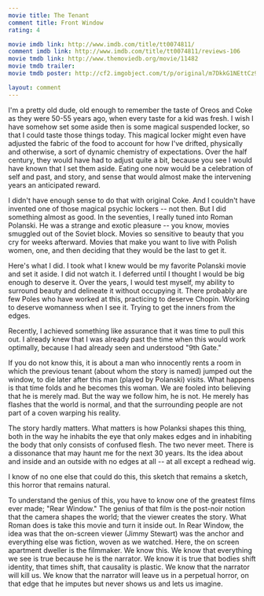 ```yaml
---
movie title: The Tenant
comment title: Front Window
rating: 4

movie imdb link: http://www.imdb.com/title/tt0074811/
comment imdb link: http://www.imdb.com/title/tt0074811/reviews-106
movie tmdb link: http://www.themoviedb.org/movie/11482
movie tmdb trailer: 
movie tmdb poster: http://cf2.imgobject.com/t/p/original/m7DkkG1NEttCz946f67g487x1zm.jpg

layout: comment
---
```


I'm a pretty old dude, old enough to remember the taste of Oreos and Coke as they were 50-55 years ago, when every taste for a kid was fresh. I wish I have somehow set some aside then is some magical suspended locker, so that I could taste those things today. This magical locker might even have adjusted the fabric of the food to account for how I've drifted, physically and otherwise, a sort of dynamic chemistry of expectations. Over the half century, they would have had to adjust quite a bit, because you see I would have known that I set them aside. Eating one now would be a celebration of self and past, and story, and sense that would almost make the intervening years an anticipated reward.

I didn't have enough sense to do that with original Coke. And I couldn't have invented one of those magical psychic lockers -- not then. But I did something almost as good. In the seventies, I really tuned into Roman Polanski. He was a strange and exotic pleasure -- you know, movies smuggled out of the Soviet block. Movies so sensitive to beauty that you cry for weeks afterward. Movies that make you want to live with Polish women, one, and then deciding that they would be the last to get it.

Here's what I did. I took what I knew would be my favorite Polanski movie and set it aside. I did not watch it. I deferred until I thought I would be big enough to deserve it. Over the years, I would test myself, my ability to surround beauty and delineate it without occupying it. There probably are few Poles who have worked at this, practicing to deserve Chopin. Working to deserve womanness when I see it. Trying to get the inners from the edges.

Recently, I achieved something like assurance that it was time to pull this out. I already knew that I was already past the time when this would work optimally, because I had already seen and understood "9th Gate."

If you do not know this, it is about a man who innocently rents a room in which the previous tenant (about whom the story is named) jumped out the window, to die later after this man (played by Polanski) visits. What happens is that time folds and he becomes this woman. We are fooled into believing that he is merely mad. But the way we follow him, he is not. He merely has flashes that the world is normal, and that the surrounding people are not part of a coven warping his reality.

The story hardly matters. What matters is how Polanksi shapes this thing, both in the way he inhabits the eye that only makes edges and in inhabiting the body that only consists of confused flesh. The two never meet. There is a dissonance that may haunt me for the next 30 years. Its the idea about and inside and an outside with no edges at all -- at all except a redhead wig.

I know of no one else that could do this, this sketch that remains a sketch, this horror that remains natural.

To understand the genius of this, you have to know one of the greatest films ever made; "Rear Window." The genius of that film is the post-noir notion that the camera shapes the world; that the viewer creates the story. What Roman does is take this movie and turn it inside out. In Rear Window, the idea was that the on-screen viewer (Jimmy Stewart) was the anchor and everything else was fiction, woven as we watched. Here, the on screen apartment dweller is the filmmaker. We know this. We know that everything we see is true because he is the narrator. We know it is true that bodies shift identity, that times shift, that causality is plastic. We know that the narrator will kill us. We know that the narrator will leave us in a perpetual horror, on that edge that he imputes but never shows us and lets us imagine.